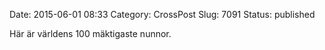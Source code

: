 Date: 2015-06-01 08:33
Category: CrossPost
Slug: 7091
Status: published

Här är världens 100 mäktigaste nunnor.


